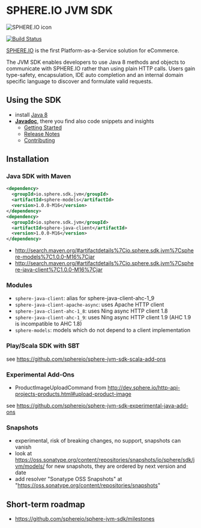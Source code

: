 # SPHERE.IO JVM SDK

![SPHERE.IO icon](https://admin.sphere.io/assets/images/sphere_logo_rgb_long.png)

[![Build Status](https://travis-ci.org/sphereio/sphere-jvm-sdk.png?branch=master)](https://travis-ci.org/sphereio/sphere-jvm-sdk)

[SPHERE.IO](http://sphere.io) is the first Platform-as-a-Service solution for eCommerce.

The JVM SDK enables developers to use Java 8 methods and objects to communicate with SPHERE.IO rather than using plain HTTP calls.
Users gain type-safety, encapsulation, IDE auto completion and an internal domain specific language to discover and formulate valid requests.

## Using the SDK 
* install [Java 8](http://www.oracle.com/technetwork/java/javase/downloads/jdk8-downloads-2133151.html)
* <strong>[Javadoc](http://sphereio.github.io/sphere-jvm-sdk/javadoc/master/index.html)</strong>, there you find also code snippets and insights
    * [Getting Started](http://sphereio.github.io/sphere-jvm-sdk/javadoc/master/io/sphere/sdk/meta/GettingStarted.html)
    * [Release Notes](http://sphereio.github.io/sphere-jvm-sdk/javadoc/master/io/sphere/sdk/meta/ReleaseNotes.html)
    * [Contributing](http://sphereio.github.io/sphere-jvm-sdk/javadoc/master/io/sphere/sdk/meta/ContributorDocumentation.html)
 
## Installation

### Java SDK with Maven

````xml
<dependency>
  <groupId>io.sphere.sdk.jvm</groupId>
  <artifactId>sphere-models</artifactId>
  <version>1.0.0-M16</version>
</dependency>
<dependency>
  <groupId>io.sphere.sdk.jvm</groupId>
  <artifactId>sphere-java-client</artifactId>
  <version>1.0.0-M16</version>
</dependency>
````
* http://search.maven.org/#artifactdetails%7Cio.sphere.sdk.jvm%7Csphere-models%7C1.0.0-M16%7Cjar
* http://search.maven.org/#artifactdetails%7Cio.sphere.sdk.jvm%7Csphere-java-client%7C1.0.0-M16%7Cjar

### Modules
* `sphere-java-client`: alias for sphere-java-client-ahc-1_9
* `sphere-java-client-apache-async`: uses Apache HTTP client
* `sphere-java-client-ahc-1_8`: uses Ning async HTTP client 1.8
* `sphere-java-client-ahc-1_9`: uses Ning async HTTP client 1.9 (AHC 1.9 is incompatible to AHC 1.8)
* `sphere-models`: models which do not depend to a client implementation

### Play/Scala SDK with SBT

see https://github.com/sphereio/sphere-jvm-sdk-scala-add-ons

### Experimental Add-Ons
* ProductImageUploadCommand from http://dev.sphere.io/http-api-projects-products.html#upload-product-image

see https://github.com/sphereio/sphere-jvm-sdk-experimental-java-add-ons

### Snapshots

* experimental, risk of breaking changes, no support, snapshots can vanish
* look at https://oss.sonatype.org/content/repositories/snapshots/io/sphere/sdk/jvm/models/ for new snapshots, they are ordered by next version and date
* add resolver "Sonatype OSS Snapshots" at "https://oss.sonatype.org/content/repositories/snapshots"

## Short-term roadmap
* https://github.com/sphereio/sphere-jvm-sdk/milestones
